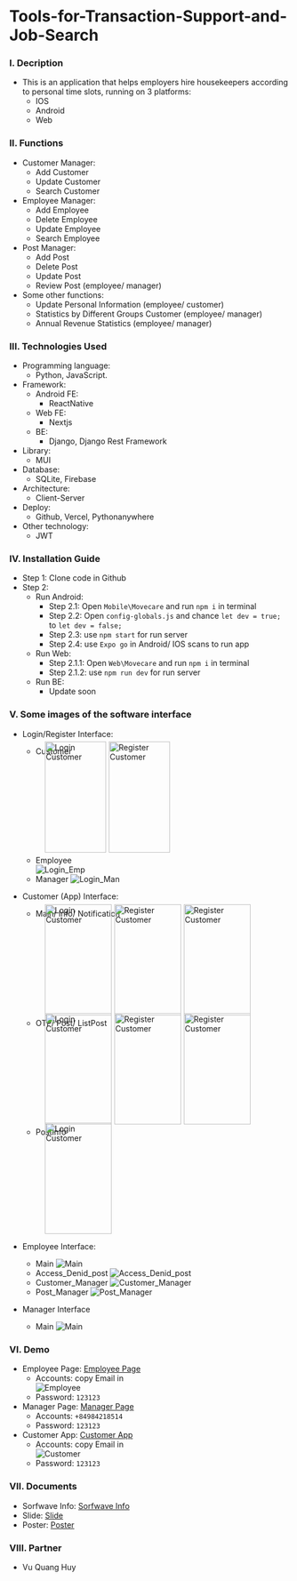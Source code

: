 # Tools-for-Transaction-Support-and-Job-Search
### I. Decription
- This is an application that helps employers hire housekeepers according to personal time slots, running on 3 platforms:
  - IOS
  - Android
  - Web   
### II. Functions
- Customer Manager:
  - Add Customer
  - Update Customer
  - Search Customer
- Employee Manager:
  - Add Employee
  - Delete Employee
  - Update Employee
  - Search Employee
- Post Manager:
  - Add Post
  - Delete Post
  - Update Post
  - Review Post (employee/ manager)
- Some other functions: 
  - Update Personal Information (employee/ customer)
  - Statistics by Different Groups Customer (employee/ manager)
  - Annual Revenue Statistics (employee/ manager)
### III. Technologies Used
- Programming language:
  - Python, JavaScript.
- Framework:
  - Android FE:
    -  ReactNative
  - Web FE:
    - Nextjs
  - BE:
    - Django, Django Rest Framework
- Library:
    - MUI 
- Database:
  - SQLite, Firebase
- Architecture:
  - Client-Server
- Deploy:
  - Github, Vercel, Pythonanywhere
- Other technology:
  - JWT
### IV. Installation Guide
- Step 1: Clone code in Github
- Step 2: 
  - Run Android:
    - Step 2.1: Open `Mobile\Movecare` and run `npm i` in terminal
    - Step 2.2: Open `config-globals.js` and chance `let dev = true;` to `let dev = false;`
    - Step 2.3: use `npm start` for run server
    - Step 2.4: use `Expo go` in Android/ IOS scans to run app
  - Run Web:
    - Step 2.1.1: Open `Web\Movecare` and run `npm i` in terminal
    - Step 2.1.2: use `npm run dev` for run server
  - Run BE:
    - Update soon
### V. Some images of the software interface
- Login/Register Interface:  
  - Customer  
  <div style="padding-left: 40px; margin-top:-45px; margin-bottom:5px;">
    <div style="text-align: left; margin-bottom: 5px;"> <!-- Giảm khoảng cách giữa tiêu đề và hình ảnh -->
      <h2 style="font-size: 1em; text-decoration: none; border: none;"></h2>
    </div>
    <div style="display: flex; gap: 5px;">
      <img src="Pictures/Login_Register/Login_Cus.jpg" width="110" height="200" alt="Login Customer">
      <img src="Pictures/Login_Register/Register_Cus.jpg" width="110" height="200" alt="Register Customer">
    </div>
  </div>

  - Employee  
  ![Login_Emp](Pictures/Login_Register/Login_Employee.png)
  - Manager
  ![Login_Man](Pictures/Login_Register/Login_Manager.png)  
- Customer (App) Interface:
  - Main/ Info/ Notification 
  <div style="padding-left: 40px; margin-top:-45px; margin-bottom:5px;">
    <div style="text-align: left; margin-bottom: 5px;"> <!-- Giảm khoảng cách giữa tiêu đề và hình ảnh -->
      <h2 style="font-size: 1em; text-decoration: none; border: none;"></h2>
    </div>
    <div style="display: flex; gap: 5px;">
      <img src="Pictures/Customer/Main.jpg" width="120" height="200" alt="Login Customer">
      <img src="Pictures/Customer/Info.jpg" width="120" height="200" alt="Register Customer">
      <img src="Pictures/Customer/Notification.jpg" width="120" height="200" alt="Register Customer">
    </div>
  </div>

  - OTP/ Post/ ListPost 
  <div style="padding-left: 40px; margin-top:-45px; margin-bottom:5px;">
    <div style="text-align: left; margin-bottom: 5px;"> <!-- Giảm khoảng cách giữa tiêu đề và hình ảnh -->
      <h2 style="font-size: 1em; text-decoration: none; border: none;"></h2>
    </div>
    <div style="display: flex; gap: 5px;">
      <img src="Pictures/Customer/OTP.jpg" width="120" height="200" alt="Login Customer">
      <img src="Pictures/Customer/Post.jpg" width="120" height="200" alt="Register Customer">
      <img src="Pictures/Customer/ListPost.jpg" width="120" height="200" alt="Register Customer">
    </div>
  </div>

  - PostInfo  
  <div style="padding-left: 40px; margin-top:-45px; margin-bottom:5px;">
    <div style="text-align: left; margin-bottom: 5px;"> <!-- Giảm khoảng cách giữa tiêu đề và hình ảnh -->
      <h2 style="font-size: 1em; text-decoration: none; border: none;"></h2>
    </div>
    <div style="display: flex; gap: 5px;">
      <img src="Pictures/Customer/PostInfo.jpg" width="120" height="200" alt="Login Customer">

    </div>
  </div>
 
- Employee Interface:
  - Main
  ![Main](Pictures/Employee/Main.png)
  - Access_Denid_post
  ![Access_Denid_post](Pictures/Employee/Access_Denid_Post.jpg.png)
  - Customer_Manager
  ![Customer_Manager](Pictures/Employee/Customer_Mananger.png)
  - Post_Manager
  ![Post_Manager](Pictures/Employee/PostManager.png)
- Manager Interface
  - Main
  ![Main](Pictures/Manager/Main.png)
### VI. Demo
- Employee Page: [Employee Page](https://movecare.vercel.app/)
  -  Accounts: copy Email in  
  ![Employee](Pictures/Accounts/Accounts_Employee.png)
  - Password: `123123`
- Manager Page: [Manager Page](http://vuquanghuydev.pythonanywhere.com/admin/login/?next=/admin/)
  - Accounts: `+84984218514`
  - Password: `123123`
- Customer App: [Customer App]()
  - Accounts: copy Email in  
    ![Customer](Pictures/Accounts/Accounts_Customer.png)
  - Password: `123123`
### VII. Documents
- Sorfwave Info: [Sorfwave Info](https://drive.google.com/file/d/1ABDB7YsD-YxcSSksCfRQnqkGjs_3_Klr/view?usp=sharing)
- Slide: [Slide](https://docs.google.com/presentation/d/1alUgbtRjxNYqOGTjrMdTnRfCKO_8lX6S/edit?usp=sharing&ouid=109527516488977417287&rtpof=true&sd=true)
- Poster: [Poster](https://drive.google.com/file/d/1o7YrZJ1PFZ1Vdrbg4upPE7ysd9GHGFLf/view?usp=sharing)
### VIII. Partner
- Vu Quang Huy


